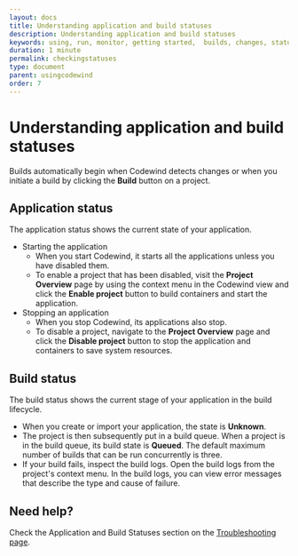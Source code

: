 ```yaml
---
layout: docs
title: Understanding application and build statuses
description: Understanding application and build statuses
keywords: using, run, monitor, getting started,  builds, changes, status, state, help, troubleshooting, stopped, starting, unknown, failed, logs, app, error, message, messages, application, build
duration: 1 minute
permalink: checkingstatuses
type: document
parent: usingcodewind
order: 7
---
```


# Understanding application and build statuses

Builds automatically begin when Codewind detects changes or when you initiate a build by clicking the **Build** button on a project.

## Application status

The application status shows the current state of your application.

* Starting the application
  * When you start Codewind, it starts all the applications unless you have disabled them.
  * To enable a project that has been disabled, visit the **Project Overview** page by using the context menu in the Codewind view and click the **Enable project** button to build containers and start the application.
* Stopping an application
  * When you stop Codewind, its applications also stop.
  * To disable a project, navigate to the **Project Overview** page and click the **Disable project** button to stop the application and containers to save system resources.

## Build status

The build status shows the current stage of your application in the build lifecycle.
* When you create or import your application, the state is **Unknown**.
* The project is then subsequently put in a build queue. When a project is in the build queue, its build state is **Queued**. The default maximum number of builds that can be run concurrently is three.
* If your build fails, inspect the build logs. Open the build logs from the project's context menu. In the build logs, you can view error messages that describe the type and cause of failure.

## Need help?
Check the Application and Build Statuses section on the [Troubleshooting page](troubleshooting.html#troubleshooting-project-application-and-build-statuses).
